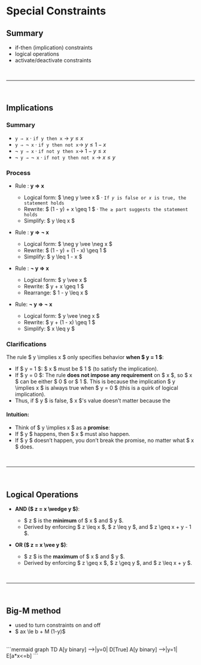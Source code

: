 # Special Constraints

## Summary
- if-then (implication) constraints
- logical operations
- activate/deactivate constraints

<br>

---

<br>


## Implications

### Summary

- `y ⇒ x` · `if y then x` → $y \le x$
- `y ⇒ ¬ x` · `if y then not x`→ $y \le 1 - x$
- `¬ y ⇒ x` · `if not y then x`→ $1- y \le x$
- `¬ y ⇒ ¬ x` · `if not y then not x` → $x \le y$


### Process

- Rule : **y ⇒ x**
    - Logical form: $ \neg y \vee x $ · `If 𝑦 is false or 𝑥 is true, the statement holds`
    - Rewrite: $ (1 - y) + x \geq 1 $ · `The ≥ part suggests the statement holds`
    - Simplify: $ y \leq x $

- Rule : **y ⇒ ¬ x**
    - Logical form: $ \neg y \vee \neg x $
    - Rewrite: $ (1 - y) + (1 - x) \geq 1 $
    - Simplify: $ y \leq 1 - x $

- Rule : **¬ y ⇒ x**
    - Logical form: $ y \vee x $
    - Rewrite: $ y + x \geq 1 $
    - Rearrange: $ 1 - y \leq x $

- Rule: **¬ y ⇒ ¬ x**
    - Logical form: $ y \vee \neg x $
    - Rewrite: $ y + (1 - x) \geq 1 $
    - Simplify: $ x \leq y $

### Clarifications
The rule $ y \implies x $ only specifies behavior **when $ y = 1 $**:
- If $ y = 1 $: $ x $ must be $ 1 $ (to satisfy the implication).
- If $ y = 0 $: The rule **does not impose any requirement** on $ x $, so $ x $ can be either $ 0 $ or $ 1 $. This is because the implication $ y \implies x $ is always true when $ y = 0 $ (this is a quirk of logical implication).
- Thus, if $ y $ is false, $ x $'s value doesn’t matter because the 
#### Intuition:
- Think of $ y \implies x $ as a **promise**:
- If $ y $ happens, then $ x $ must also happen.
- If $ y $ doesn’t happen, you don’t break the promise, no matter what $ x $ does.


<br>

---

<br>

## Logical Operations

- **AND ($ z = x \wedge y $)**:
    - $ z $ is the **minimum** of $ x $ and $ y $.  
    - Derived by enforcing $ z \leq x $, $ z \leq y $, and $ z \geq x + y - 1 $.

- **OR ($ z = x \vee y $)**:
    - $ z $ is the **maximum** of $ x $ and $ y $.  
    - Derived by enforcing $ z \geq x $, $ z \geq y $, and $ z \leq x + y $.


<br>

---

<br>

## Big-M method

- used to turn constraints on and off
- $ ax \le b + M (1-y)$
<br>
```mermaid
graph TD
    A[y binary] -->|y=0| D[True]
    A[y binary] -->|y=1| E[a*x<=b]
```